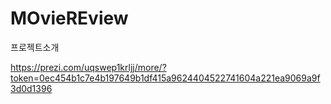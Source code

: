 # MOvieREview



프로젝트소개

https://prezi.com/uqswep1krljj/more/?token=0ec454b1c7e4b197649b1df415a9624404522741604a221ea9069a9f3d0d1396
